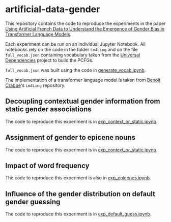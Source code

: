 # artificial-data-gender

This repository contains the code to reproduce the experiments in the paper [Using Artificial French Data to Understand
the Emergence of Gender Bias in Transformer Language Models]().

Each experiment can be run on an individual Jupyter Notebook. 
All notebooks rely on the code in the folder `Lm4Ling` and on the file `full_vocab.json` containing vocabulary taken 
from the [Universal Dependencies](https://github.com/UniversalDependencies/UD_French-GSD) project to build the PCFGs.

`full_vocab.json` was built using the code in [generate_vocab.ipynb](https://github.com/lina-conti/artificial-data-gender/blob/main/generate_vocab.ipynb).

The implementation of a transformer language model is taken from [Benoît Crabbé](https://github.com/bencrabbe)'s `Lm4Ling` repository.

## Decoupling contextual gender information from static gender associations

The code to reproduce this experiment is in [exp_context_or_static.ipynb](https://github.com/lina-conti/artificial-data-gender/blob/main/exp_context_or_static.ipynb).

## Assignment of gender to epicene nouns

The code to reproduce this experiment is in [exp_context_or_static.ipynb](https://github.com/lina-conti/artificial-data-gender/blob/main/exp_context_or_static.ipynb).

## Impact of word frequency

The code to reproduce this experiment is also in [exp_epicenes.ipynb](https://github.com/lina-conti/artificial-data-gender/blob/main/exp_epicenes.ipynb).

## Influence of the gender distribution on default gender guessing 

The code to reproduce this experiment is in [exp_default_guess.ipynb](https://github.com/lina-conti/artificial-data-gender/blob/main/exp_default_guess.ipynb).
